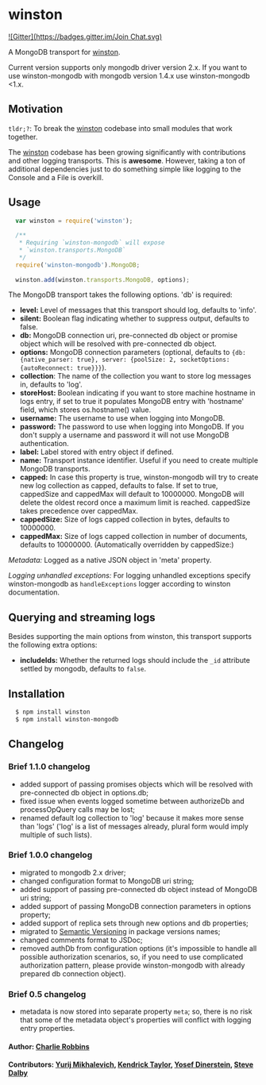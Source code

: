 # winston
[![Gitter](https://badges.gitter.im/Join Chat.svg)](https://gitter.im/indexzero/winston-mongodb?utm_source=badge&utm_medium=badge&utm_campaign=pr-badge)

A MongoDB transport for [winston][0].

Current version supports only mongodb driver version 2.x. If you want to use
winston-mongodb with mongodb version 1.4.x use winston-mongodb <1.x.

## Motivation
`tldr;?`: To break the [winston][0] codebase into small modules that work
together.

The [winston][0] codebase has been growing significantly with contributions and
other logging transports. This is **awesome**. However, taking a ton of
additional dependencies just to do something simple like logging to the Console
and a File is overkill.  

## Usage
``` js
  var winston = require('winston');
  
  /**
   * Requiring `winston-mongodb` will expose
   * `winston.transports.MongoDB`
   */
  require('winston-mongodb').MongoDB;
  
  winston.add(winston.transports.MongoDB, options);
```

The MongoDB transport takes the following options. 'db' is required:

* __level:__ Level of messages that this transport should log, defaults to
'info'.
* __silent:__ Boolean flag indicating whether to suppress output, defaults to
false.
* __db:__ MongoDB connection uri, pre-connected db object or promise object
which will be resolved with pre-connected db object.
* __options:__ MongoDB connection parameters (optional, defaults to
`{db: {native_parser: true}, server: {poolSize: 2, socketOptions: {autoReconnect: true}}}`).
* __collection__: The name of the collection you want to store log messages in,
defaults to 'log'.
* __storeHost:__ Boolean indicating if you want to store machine hostname in
logs entry, if set to true it populates MongoDB entry with 'hostname' field,
which stores os.hostname() value.
* __username:__ The username to use when logging into MongoDB.
* __password:__ The password to use when logging into MongoDB. If you don't
supply a username and password it will not use MongoDB authentication.
* __label:__ Label stored with entry object if defined.
* __name:__ Transport instance identifier. Useful if you need to create multiple
MongoDB transports.
* __capped:__ In case this property is true, winston-mongodb will try to create
new log collection as capped, defaults to false. If set to true, cappedSize and cappedMax will default to 10000000. MongoDB will delete the oldest record once a maximum limit is reached. cappedSize takes precedence over cappedMax.
* __cappedSize:__ Size of logs capped collection in bytes, defaults to 10000000.
* __cappedMax:__ Size of logs capped collection in number of documents, defaults to 10000000. (Automatically overridden by cappedSize:)

*Metadata:* Logged as a native JSON object in 'meta' property.

*Logging unhandled exceptions:* For logging unhandled exceptions specify
winston-mongodb as `handleExceptions` logger according to winston documentation.

## Querying and streaming logs

Besides supporting the main options from winston, this transport supports the
following extra options:

* __includeIds:__ Whether the returned logs should include the `_id` attribute
settled by mongodb, defaults to `false`.

## Installation

``` bash
  $ npm install winston
  $ npm install winston-mongodb
```

## Changelog

### Brief 1.1.0 changelog

* added support of passing promises objects which will be resolved with
pre-connected db object in options.db;
* fixed issue when events logged sometime between authorizeDb and
processOpQuery calls may be lost;
* renamed default log collection to 'log' because it makes more sense than
'logs' ('log' is a list of messages already, plural form would imply
multiple of such lists).

### Brief 1.0.0 changelog

* migrated to mongodb 2.x driver;
* changed configuration format to MongoDB uri string;
* added support of passing pre-connected db object instead of MongoDB uri string;
* added support of passing MongoDB connection parameters in options property;
* added support of replica sets through new options and db properties;
* migrated to [Semantic Versioning](http://semver.org/) in package versions names;
* changed comments format to JSDoc;
* removed authDb from configuration options (it's impossible to handle all
possible authorization scenarios, so, if you need to use complicated
authorization pattern, please provide winston-mongodb with already prepared
db connection object).

### Brief 0.5 changelog

* metadata is now stored into separate property `meta`; so, there is no risk
that some of the metadata object's properties will conflict with logging entry
properties.

#### Author: [Charlie Robbins](http://blog.nodejitsu.com)
#### Contributors: [Yurij Mikhalevich](https://github.com/39dotyt), [Kendrick Taylor](https://github.com/sktaylor), [Yosef Dinerstein](https://github.com/yosefd), [Steve Dalby](https://github.com/stevedalby)

[0]: https://github.com/flatiron/winston
